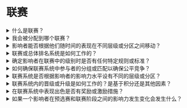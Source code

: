 # 联赛

<details>

<summary>什么是联赛？</summary>

联赛类似于足球锦标赛中的分级。它们反映了您在预选赛中的表现水平，将成就相当的玩家分组进行竞争对局。更高的联赛排名将带来更丰厚的奖励。首个赛季启动后将公布更多详细信息。

</details>

<details>

<summary>我会被分配到哪个联赛？</summary>

您的联赛分配取决于您在预选赛阶段的排名。参与者每天累积积分并攀升排行榜，在第一和第二预选赛阶段结束后形成最终排名。根据集体成就和参与者总数，不同的联赛将分配名额。

每个预选赛阶段的表现最佳者将获得邀请加入最适合他们技能水平的联赛。

随着赛季的进行，联赛将按升降级制度运作。表现优异者将晋升到更高的联赛，而成绩较差者将被降级到较低的联赛。

如果您在预选赛阶段之后加入，您将进入业余联赛。该联赛不仅提供一系列奖励，还为您提供进入更高级别并获得/提升奖励的机会。

</details>

<details>

<summary>影响者能否根据他们随时间的表现在不同层级或分区之间移动？</summary>

影响者在各自的分区内排名。表现最佳者将晋级到更高的分区（最高可达顶级联赛），而排名较低者将降级到较低的分区，最终达到最低层级——业余联赛。此外，如果一个影响者在一定时间内未达到最低要求的天数来获得积分，他们将被降级到较低的分区。在这种情况下，他们只能获得当前赛季的最低奖励，无法享受集体加成。这个系统鼓励影响者始终保持良好的表现并保持他们的分区地位。

</details>

<details>

<summary>联赛或总体排名系统是如何工作的？</summary>

请访问 <mark style="color:red;">**{XBORG.COM的链接，其中解释了联赛和排名系统}**</mark>

</details>

<details>

<summary>确定影响者在联赛中的级别时是否有任何特定规则或标准？</summary>

进入一个联赛的资格是根据影响者在第一和第二预选赛阶段的最终表现决定的。随后的赛季结果可能导致保持相同的分区、晋级到更高的分区或降级。

</details>

<details>

<summary>如何确保联赛系统中参与者的分组或匹配以确保公平竞争？</summary>

就像足球比赛一样，表现最佳的参与者将与其他表现最佳的参与者竞争，依此类推。

</details>

<details>

<summary>联赛系统是否根据影响者的影响力水平设有不同的层级或分区？</summary>

在预选赛阶段，每个人都会相互竞争。在第一个赛季中，根据他们之前的表现，个人将被分配到不同的联赛中。

</details>

<details>

<summary>联赛系统内的晋级或升级是如何工作的？是基于积分还是其他因素？</summary>

在同一个联赛中的晋级是根据累积积分来确定的。每个联赛都设有集体里程碑，参与者力争达成，为所有成员提供福利。有关更多信息，请访问[奖励](../rewards-test.md)。

</details>

<details>

<summary>在联赛系统中表现出色是否有奖励或激励措施？</summary>

不，因为我们在比赛结束时奖励整体表现，所以不提供额外的激励措施。然而，值得注意的是，为了有资格获得联赛奖励，参与者必须在一个月内至少连续7天获得积分。任何晋级到更高联赛的人将自动获得更丰厚的奖励。

</details>

<details>

<summary>如果一个影响者在预选赛和联赛阶段之间的影响力发生变化会发生什么？</summary>

如果一个影响者在预选赛阶段和联赛阶段之间的影响力发生显著变化，不会影响他们在联赛中的位置或之前的奖励。

然而，需要注意的是，从联赛阶段开始，联赛排名具有重要意义。影响者如果增加了他们的影响力，很可能会在下个赛季晋升到更高的分区，而如果影响力减少，可能会面临降级。

另一个关键因素是，在联赛中，需要在至少7个不同的天数上获得积分才有资格获得联赛奖励。

</details>